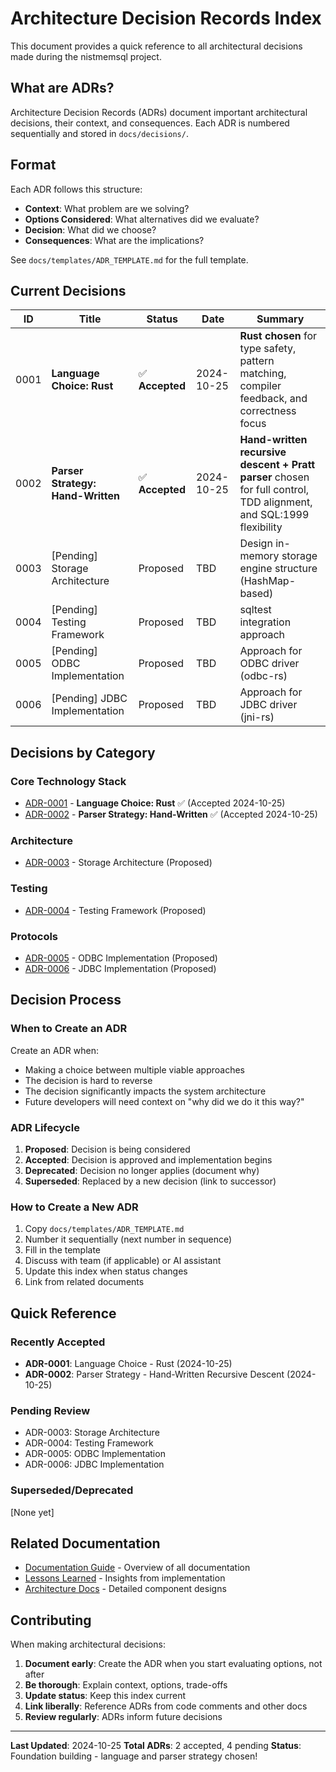 # Architecture Decision Records Index

This document provides a quick reference to all architectural decisions made during the nistmemsql project.

## What are ADRs?

Architecture Decision Records (ADRs) document important architectural decisions, their context, and consequences. Each ADR is numbered sequentially and stored in `docs/decisions/`.

## Format

Each ADR follows this structure:
- **Context**: What problem are we solving?
- **Options Considered**: What alternatives did we evaluate?
- **Decision**: What did we choose?
- **Consequences**: What are the implications?

See `docs/templates/ADR_TEMPLATE.md` for the full template.

## Current Decisions

| ID | Title | Status | Date | Summary |
|----|-------|--------|------|---------|
| 0001 | **Language Choice: Rust** | ✅ **Accepted** | 2024-10-25 | **Rust chosen** for type safety, pattern matching, compiler feedback, and correctness focus |
| 0002 | **Parser Strategy: Hand-Written** | ✅ **Accepted** | 2024-10-25 | **Hand-written recursive descent + Pratt parser** chosen for full control, TDD alignment, and SQL:1999 flexibility |
| 0003 | [Pending] Storage Architecture | Proposed | TBD | Design in-memory storage engine structure (HashMap-based) |
| 0004 | [Pending] Testing Framework | Proposed | TBD | sqltest integration approach |
| 0005 | [Pending] ODBC Implementation | Proposed | TBD | Approach for ODBC driver (odbc-rs) |
| 0006 | [Pending] JDBC Implementation | Proposed | TBD | Approach for JDBC driver (jni-rs) |

## Decisions by Category

### Core Technology Stack
- [ADR-0001](docs/decisions/0001-language-choice.md) - **Language Choice: Rust** ✅ (Accepted 2024-10-25)
- [ADR-0002](docs/decisions/0002-parser-strategy.md) - **Parser Strategy: Hand-Written** ✅ (Accepted 2024-10-25)

### Architecture
- [ADR-0003](docs/decisions/0003-storage-architecture.md) - Storage Architecture (Proposed)

### Testing
- [ADR-0004](docs/decisions/0004-testing-framework.md) - Testing Framework (Proposed)

### Protocols
- [ADR-0005](docs/decisions/0005-odbc-implementation.md) - ODBC Implementation (Proposed)
- [ADR-0006](docs/decisions/0006-jdbc-implementation.md) - JDBC Implementation (Proposed)

## Decision Process

### When to Create an ADR

Create an ADR when:
- Making a choice between multiple viable approaches
- The decision is hard to reverse
- The decision significantly impacts the system architecture
- Future developers will need context on "why did we do it this way?"

### ADR Lifecycle

1. **Proposed**: Decision is being considered
2. **Accepted**: Decision is approved and implementation begins
3. **Deprecated**: Decision no longer applies (document why)
4. **Superseded**: Replaced by a new decision (link to successor)

### How to Create a New ADR

1. Copy `docs/templates/ADR_TEMPLATE.md`
2. Number it sequentially (next number in sequence)
3. Fill in the template
4. Discuss with team (if applicable) or AI assistant
5. Update this index when status changes
6. Link from related documents

## Quick Reference

### Recently Accepted
- **ADR-0001**: Language Choice - Rust (2024-10-25)
- **ADR-0002**: Parser Strategy - Hand-Written Recursive Descent (2024-10-25)

### Pending Review
- ADR-0003: Storage Architecture
- ADR-0004: Testing Framework
- ADR-0005: ODBC Implementation
- ADR-0006: JDBC Implementation

### Superseded/Deprecated
[None yet]

## Related Documentation

- [Documentation Guide](docs/README.md) - Overview of all documentation
- [Lessons Learned](LESSONS_LEARNED.md) - Insights from implementation
- [Architecture Docs](docs/architecture/) - Detailed component designs

## Contributing

When making architectural decisions:

1. **Document early**: Create the ADR when you start evaluating options, not after
2. **Be thorough**: Explain context, options, trade-offs
3. **Update status**: Keep this index current
4. **Link liberally**: Reference ADRs from code comments and other docs
5. **Review regularly**: ADRs inform future decisions

---

**Last Updated**: 2024-10-25
**Total ADRs**: 2 accepted, 4 pending
**Status**: Foundation building - language and parser strategy chosen!
